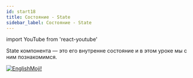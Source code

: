 ```yaml
---
id: start18
title: Состояние - State
sidebar_label: Состояние - State
---
```


import YouTube from 'react-youtube'

State компонента — это его внутренне состояние и в этом уроке мы с ним познакомимся.

<YouTube videoId='4sRGK632S5I' />

[![EnglishMoji!](/img/logo/englishmoji.png)](https://apps.apple.com/kz/app/englishmoji/id6450254885)
